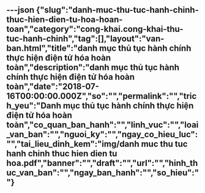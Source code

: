 ---json
{"slug":"danh-muc-thu-tuc-hanh-chinh-thuc-hien-dien-tu-hoa-hoan-toan","category":"cong-khai.cong-khai-thu-tuc-hanh-chinh","tag":[],"layout":"van-ban.html","title":"danh mục thủ tục hành chính thực hiện điện tử hóa hoàn toàn","description":"danh mục thủ tục hành chính thực hiện điện tử hóa hoàn toàn","date":"2018-07-16T00:00:00.000Z","so":"","permalink":"","trich_yeu":"Danh mục thủ tục hành chính thực hiện điện tử hóa hoàn toàn","co_quan_ban_hanh":"","linh_vuc":"","loai_van_ban":"","nguoi_ky":"","ngay_co_hieu_luc":"","tai_lieu_dinh_kem":"img/danh muc thu tuc hanh chinh thuc hien dien tu hoa.pdf","banner":"","draft":"","url":"","hinh_thuc_van_ban":"","ngay_ban_hanh":"","so_hieu":""}
---
